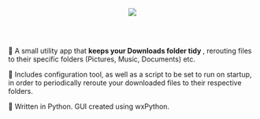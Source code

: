 <div align="center">
<img align="center" src="https://i.imgur.com/dLnpOeT.png">
</div>

<br><br>
<p> 🐍 A small utility app that <b>keeps your Downloads folder tidy </b>, rerouting files to their specific folders (Pictures, Music, Documents) etc.
</p>
<p>🐍 Includes configuration tool, as well as a script to be set to run on startup, in order to periodically reroute your downloaded files to their respective folders.</p>
<p> 🐍 Written in Python. GUI created using wxPython.</p>
